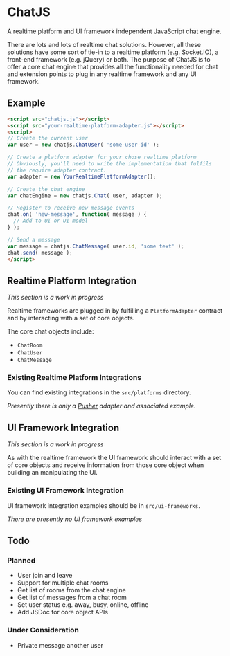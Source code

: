 # ChatJS

A realtime platform and UI framework independent JavaScript chat engine.

There are lots and lots of realtime chat solutions. However, all these solutions have some sort of tie-in to a realtime platform (e.g. Socket.IO), a front-end framework (e.g. jQuery) or both. The purpose of ChatJS is to offer a core chat engine that provides all the functionality needed for chat and extension points to plug in any realtime framework and any UI framework.

## Example

```html
<script src="chatjs.js"></script>
<script src="your-realtime-platform-adapter.js"></script>
<script>
// Create the current user
var user = new chatjs.ChatUser( 'some-user-id' );

// Create a platform adapter for your chose realtime platform
// Obviously, you'll need to write the implementation that fulfils
// the require adapter contract.
var adapter = new YourRealtimePlatformAdapter();

// Create the chat engine
var chatEngine = new chatjs.Chat( user, adapter );

// Register to receive new message events
chat.on( 'new-message', function( message ) {
  // Add to UI or UI model
} );

// Send a message
var message = chatjs.ChatMessage( user.id, 'some text' );
chat.send( message );
</script>
```

## Realtime Platform Integration

*This section is a work in progress*

Realtime frameworks are plugged in by fulfilling a `PlatformAdapter` contract and by interacting with a set of core objects.

The core chat objects include:

* `ChatRoom`
* `ChatUser`
* `ChatMessage`

### Existing Realtime Platform Integrations

You can find existing integrations in the `src/platforms` directory.

*Presently there is only a [Pusher](http://pusher.com) adapter and associated example.*

## UI Framework Integration

*This section is a work in progress*

As with the realtime framework the UI framework should interact with a set of core objects and receive information from those core object when building an manipulating the UI.

### Existing UI Framework Integration

UI framework integration examples should be in `src/ui-frameworks`.

*There are presently no UI framework examples*

## Todo

### Planned

* User join and leave
* Support for multiple chat rooms
* Get list of rooms from the chat engine
* Get list of messages from a chat room
* Set user status e.g. away, busy, online, offline
* Add JSDoc for core object APIs

### Under Consideration

* Private message another user
